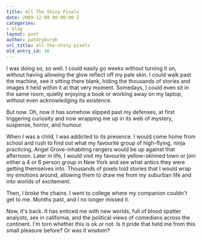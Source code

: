 ```yaml
---
title: All The Shiny Pixels
date: 2009-12-08 00:00:00 Z
categories:
- blog
layout: post
author: patdryburgh
url_title: all-the-shiny-pixels
old_entry_id: 36
---
```


I was doing so, so well. I could easily go weeks without turning it on, without having allowing the glow reflect off my pale skin. I could walk past the machine, see it sitting there blank, hiding the thousands of stories and images it held within it at that very moment. Somedays, I could even sit in the same room, quietly enjoying a book or working away on my laptop, without even acknowledging its existence.

But now. Oh, now it has somehow slipped past my defenses, at first triggering curiosity and now wrapping me up in its web of mystery, suspense, horror, and humour.

When I was a child, I was addicted to its presence. I would come home from school and rush to find out what my favourite group of high-flying, ninja practicing, Angel Grove-inhabiting rangers would be up against that afternoon. Later in life, I would visit my favourite yellow-skinned town or join either a 4 or 6 person group in New York and see what antics they were getting themselves into. Thousands of pixels told stories that I would wrap my emotions around, allowing them to draw me from my suburban life and into worlds of excitement.

Then, I broke the chains. I went to college where my companion couldn't get to me. Months past, and I no longer missed it.

Now, it's back. It has enticed me with new worlds, full of blood spatter analysts, sex in california, and the political views of comedians across the continent. I'm torn whether this is ok or not. Is it pride that held me from this small pleasure before? Or was it wisdom?